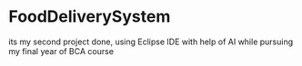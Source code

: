 # FoodDeliverySystem
its my second project done, using Eclipse IDE with help of AI while pursuing my final year of BCA course
